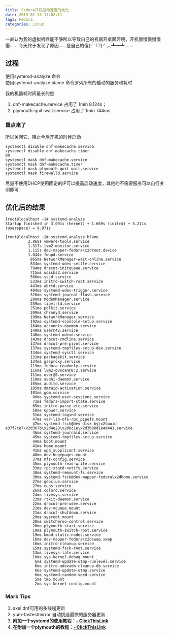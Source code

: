 ```yaml
---
title: Fedora开机启动速度的优化
date: 2019-01-13 17:02:11
tags: Fedora
categories: Linux
---
```


一直认为我的虚拟机性能不够所以导致自己的机器开桌面环境，开机慢慢慢慢慢慢.......今天终于发现了原因......是自己的傻(╯‵□′)╯︵┻━┻ ......

<!-- more -->

## 过程
使用systemd-analyze 命令  
使用systemd-analyze blame 命令罗列所有的启动的服务和耗时

我的机器耗时间最长的是 
1. dnf-makecache.service 占用了 1min 8.124s；  
1. plymouth-quit-wait.service 占用了 1min 744ms 


### 重点来了
所以关闭它，阻止今后开机的时候启动
```
systemctl disable dnf-makecache.service
systemctl disable dnf-makecache.timer
OR
systemctl mask dnf-makecache.service
systemctl mask dnf-makecache.timer
systemctl mask plymouth-quit-wait.service
systemctl mask firewalld.service
```

尽量不使用DHCP使用固定的IP可以提高启动速度，其他的不需要服务可以自行关闭即可  

## 优化后的结果  
```
[root@localhost ~]# systemd-analyze 
Startup finished in 3.091s (kernel) + 1.669s (initrd) + 5.211s (userspace) = 9.971s
```

```
[root@localhost ~]# systemd-analyze blame
          2.868s vmware-tools.service
          1.317s lvm2-monitor.service
          1.115s dev-mapper-fedora\x2droot.device
          1.044s fwupd.service
           865ms NetworkManager-wait-online.service
           834ms systemd-udev-settle.service
           794ms dracut-initqueue.service
           715ms udisks2.service
           566ms sssd.service
           533ms initrd-switch-root.service
           443ms abrtd.service
           404ms systemd-udev-trigger.service
           326ms systemd-journal-flush.service
           280ms ModemManager.service
           259ms libvirtd.service
           251ms polkit.service
           209ms chronyd.service
           199ms NetworkManager.service
           192ms systemd-vconsole-setup.service
           164ms accounts-daemon.service
           149ms user@42.service
           146ms systemd-udevd.service
           143ms dracut-cmdline.service
           137ms dracut-pre-pivot.service
           137ms systemd-tmpfiles-setup-dev.service
           134ms systemd-sysctl.service
           131ms packagekit.service
           124ms gssproxy.service
           119ms fedora-readonly.service
           116ms lvm2-pvscan@8:2.service
           111ms user@0.service
           110ms avahi-daemon.service
           105ms auditd.service
           105ms dmraid-activation.service
           101ms gdm.service
            86ms systemd-user-sessions.service
            71ms fedora-import-state.service
            65ms initrd-parse-etc.service
            58ms upower.service
            51ms systemd-logind.service
            47ms var-lib-nfs-rpc_pipefs.mount
            47ms systemd-fsck@dev-disk-by\x2duuid-e37f7ce7\x2d367b\x2d4e28\x2d8c1e\x2d3b98d1e4d441.service
            46ms systemd-journald.service
            45ms systemd-tmpfiles-setup.service
            44ms boot.mount
            41ms home.mount
            41ms wpa_supplicant.service
            40ms dev-hugepages.mount
            37ms nfs-config.service
            35ms plymouth-read-write.service
            33ms rpc-statd-notify.service
            30ms systemd-remount-fs.service
            30ms systemd-fsck@dev-mapper-fedora\x2dhome.service
            27ms geoclue.service
            27ms cups.service
            26ms colord.service
            24ms livesys.service
            23ms rtkit-daemon.service
            22ms dracut-pre-udev.service
            21ms dev-mqueue.mount
            21ms dracut-shutdown.service
            20ms sysroot.mount
            20ms switcheroo-control.service
            20ms plymouth-start.service
            19ms plymouth-switch-root.service
            19ms kmod-static-nodes.service
            16ms dev-mapper-fedora\x2dswap.swap
            16ms initrd-cleanup.service
            15ms systemd-fsck-root.service
            13ms livesys-late.service
            10ms sys-kernel-debug.mount
             6ms systemd-update-utmp-runlevel.service
             6ms initrd-udevadm-cleanup-db.service
             6ms systemd-update-utmp.service
             6ms systemd-random-seed.service
             5ms tmp.mount
             2ms sys-kernel-config.mount
```

### Mark Tips
1. axel  dnf可用的多线程更新
1. yum-fastestmirror  自动挑选最快的服务器更新
1. **附加一个systemd的使用教程：[- ClickThisLink](https://itxx00.github.io/blog/2014/04/08/systemd-basic-usage/)**    
1. **在附加一个plymouth的教程：[- ClickThisLink](https://blog.csdn.net/qq_25773973/article/details/50786174)**
